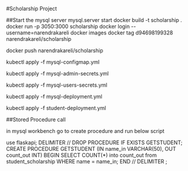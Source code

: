 #Scholarship Project

##Start the mysql server
mysql.server start
docker build -t scholarship .
docker run -p 3050:3000 scholarship
docker login --username=narendrakareli
docker images
docker tag d94698199328 narendrakareli/scholarship

docker push narendrakareli/scholarship

kubectl apply -f mysql-configmap.yml

kubectl apply -f mysql-admin-secrets.yml

kubectl apply -f mysql-users-secrets.yml

kubectl apply -f mysql-deployment.yml

kubectl apply -f student-deployment.yml

##Stored Procedure call

in mysql workbench go to create procedure and run below script

use flaskapi;
DELIMITER //
DROP PROCEDURE IF EXISTS GETSTUDENT;
CREATE PROCEDURE GETSTUDENT (IN name_in VARCHAR(50), OUT count_out INT)
BEGIN
SELECT COUNT(*) into count_out from student_scholarship WHERE name = name_in;
END
//
DELIMITER ;

